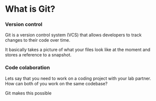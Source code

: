 # What is Git?

### Version control

Git is a version control system (VCS) that allows developers to track changes to their code over time.

It basically takes a picture of what your files look like at the moment and stores a reference to a snapshot.

### Code colaboration

Lets say that you need to work on a coding project with your lab partner. How can both of you work on the same codebase?

Git makes this possible
